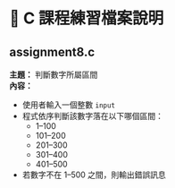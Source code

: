 # 📘 C 課程練習檔案說明

## assignment8.c
**主題：** 判斷數字所屬區間  
**內容：**  
- 使用者輸入一個整數 `input`  
- 程式依序判斷該數字落在以下哪個區間：  
  - 1–100  
  - 101–200  
  - 201–300  
  - 301–400  
  - 401–500  
- 若數字不在 1–500 之間，則輸出錯誤訊息